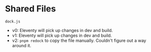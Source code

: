 # Shared Files

`dock.js`
- v0: Eleventy will pick up changes in dev and build.
- v1: Eleventy will pick up changes in dev and build.
- v2: `pnpm redock` to copy the file manually. Couldn't figure out a way around it.